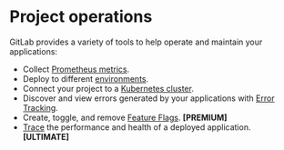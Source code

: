 # Project operations

GitLab provides a variety of tools to help operate and maintain
your applications:

- Collect [Prometheus metrics](../integrations/prometheus_library/index.md).
- Deploy to different [environments](../../../ci/environments.md).
- Connect your project to a [Kubernetes cluster](../clusters/index.md).
- Discover and view errors generated by your applications with [Error Tracking](error_tracking.md).
- Create, toggle, and remove [Feature Flags](feature_flags.md). **[PREMIUM]**
- [Trace](tracing.md) the performance and health of a deployed application. **[ULTIMATE]**
